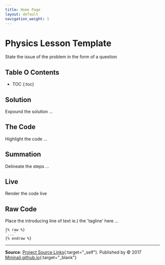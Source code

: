 ```yaml
---
title: Home Page
layout: default
navigation_weight: 1
---
```

# Physics Lesson Template

State the issue of the problem in the form of a question

## Table O Contents

- TOC
{:toc}

## Solution

Expound the solution ...

## The Code

Highlight the code ...

## Summation

Delineate the steps ...

## Live

Render the code live

## Raw Code

Place the introducing line of text ie.) the 'tagline' here ...

```liquid
{% raw %}
`...`
{% endraw %}
```

***

**Source**: [Project Source Links](https://rwebaz.github.io/Physics-Lessons-Project/pages/Source-Links.html){:target="_self"). Published by © 2017 [Mminail.github.io](https://mminail.github.io/){:target="_blank"}